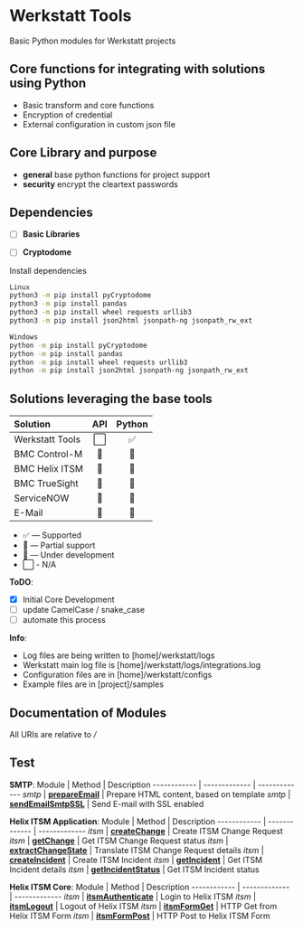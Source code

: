 # Werkstatt Tools
Basic Python modules for Werkstatt projects


## Core functions for integrating with solutions using Python
- Basic transform and core functions
- Encryption of credential 
- External configuration in custom json file

## Core Library and purpose
- **general** base python functions for project support
- **security** encrypt the cleartext passwords

## Dependencies
- [ ] **Basic Libraries**
- [ ] **Cryptodome**


Install dependencies
```bash
Linux
python3 -m pip install pyCryptodome
python3 -m pip install pandas
python3 -m pip install wheel requests urllib3
python3 -m pip install json2html jsonpath-ng jsonpath_rw_ext
```
```bash
Windows
python -m pip install pyCryptodome
python -m pip install pandas
python -m pip install wheel requests urllib3
python -m pip install json2html jsonpath-ng jsonpath_rw_ext 
```

## Solutions leveraging the base tools
| Solution                  | API           | Python        |
| :-------------            | :---:         | :---:         | 
| Werkstatt Tools           | ⬜            | ✅    | 
| BMC Control-M             | 🔶            | 🚧    | 
| BMC Helix ITSM            | 🔶            | 🚧    | 
| BMC TrueSight             | 🔶            | 🚧    | 
| ServiceNOW                | 🔶            | 🚧    | 
| E-Mail                    | 🔶            | 🚧    | 



* ✅ — Supported
* 🔶 — Partial support
* 🚧 — Under development
* ⬜ - N/A ️

**ToDO**: 
- [x] Initial Core Development
- [ ] update CamelCase / snake_case
- [ ] automate this process

**Info**:
- Log files are being written to [home]/werkstatt/logs
- Werkstatt main log file is [home]/werkstatt/logs/integrations.log
- Configuration files are in [home]/werkstatt/configs
- Example files are in [project]/samples  

## Documentation of Modules

All URIs are relative to */*

## Test 
**SMTP**:
Module | Method | Description
------------ | ------------- | -------------
*smtp* | [**prepareEmail**](docs/SMTP.md)     | Prepare HTML content, based on template
*smtp* | [**sendEmailSmtpSSL**](docs/SMTP.md) | Send E-mail with SSL enabled

**Helix ITSM Application**:
Module | Method | Description
------------ | ------------- | -------------
*itsm* | [**createChange**](docs/ITSM.md) | Create ITSM Change Request
*itsm* | [**getChange**](docs/ITSM.md) | Get ITSM Change Request status
*itsm* | [**extractChangeState**](docs/ITSM.md) | Translate ITSM Change Request details
*itsm* | [**createIncident**](docs/ITSM.md) | Create ITSM Incident
*itsm* | [**getIncident**](docs/ITSM.md) | Get ITSM Incident details
*itsm* | [**getIncidentStatus**](docs/ITSM.md) | Get ITSM Incident status

**Helix ITSM Core**:
Module | Method | Description
------------ | ------------- | -------------
*itsm* | [**itsmAuthenticate**](docs/ITSM.md) | Login to Helix ITSM
*itsm* | [**itsmLogout**](docs/ITSM.md) | Logout of Helix ITSM
*itsm* | [**itsmFormGet**](docs/ITSM.md) | HTTP Get from Helix ITSM Form
*itsm* | [**itsmFormPost**](docs/ITSM.md) | HTTP Post to Helix ITSM Form